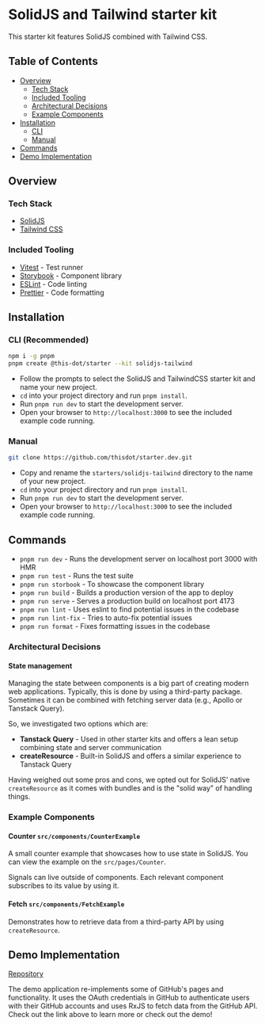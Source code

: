 # SolidJS and Tailwind starter kit

This starter kit features SolidJS combined with Tailwind CSS.

## Table of Contents

- [Overview](#overview)
  - [Tech Stack](#tech-stack)
  - [Included Tooling](#included-tooling)
  - [Architectural Decisions](#architectural-decisions)
  - [Example Components](#example-components)
- [Installation](#installation)
  - [CLI](#cli)
  - [Manual](#manual)
- [Commands](#commands)
- [Demo Implementation](#demo-implementation)

## Overview

### Tech Stack

- [SolidJS](https://www.solidjs.com/)
- [Tailwind CSS](https://tailwindcss.com/)

### Included Tooling

- [Vitest](https://vitest.dev/) - Test runner
- [Storybook](https://storybook.js.org/) - Component library
- [ESLint](https://eslint.org/) - Code linting
- [Prettier](https://prettier.io/) - Code formatting

## Installation

### CLI (Recommended)

```bash
npm i -g pnpm
pnpm create @this-dot/starter --kit solidjs-tailwind
```

- Follow the prompts to select the SolidJS and TailwindCSS starter kit and name your new project.
- `cd` into your project directory and run `pnpm install`.
- Run `pnpm run dev` to start the development server.
- Open your browser to `http://localhost:3000` to see the included example code running.

### Manual

```bash
git clone https://github.com/thisdot/starter.dev.git
```

- Copy and rename the `starters/solidjs-tailwind` directory to the name of your new project.
- `cd` into your project directory and run `pnpm install`.
- Run `pnpm run dev` to start the development server.
- Open your browser to `http://localhost:3000` to see the included example code running.

## Commands

- `pnpm run dev` - Runs the development server on localhost port 3000 with HMR
- `pnpm run test` - Runs the test suite
- `pnpm run storbook` - To showcase the component library
- `pnpm run build` - Builds a production version of the app to deploy
- `pnpm run serve` - Serves a production build on localhost port 4173
- `pnpm run lint` - Uses eslint to find potential issues in the codebase
- `pnpm run lint-fix` - Tries to auto-fix potential issues
- `pnpm run format` - Fixes formatting issues in the codebase

### Architectural Decisions

#### State management

Managing the state between components is a big part of creating modern web applications. Typically, this is done by using a third-party package. Sometimes it can be combined with fetching server data (e.g., Apollo or Tanstack Query).

So, we investigated two options which are:

- **Tanstack Query** - Used in other starter kits and offers a lean setup combining state and server communication
- **createResource** - Built-in SolidJS and offers a similar experience to Tanstack Query

Having weighed out some pros and cons, we opted out for SolidJS' native `createResource` as it comes with bundles and is the "solid way" of handling things.

### Example Components

#### Counter `src/components/CounterExample`

A small counter example that showcases how to use state in SolidJS. You can view the example on the `src/pages/Counter`.

Signals can live outside of components. Each relevant component subscribes to its value by using it.

#### Fetch `src/components/FetchExample`

Demonstrates how to retrieve data from a third-party API by using `createResource`.

## Demo Implementation

[Repository](https://github.com/thisdot/starter.dev-github-showcases/tree/main/solidjs-tailwind)

The demo application re-implements some of GitHub's pages and functionality. It uses the OAuth credentials in GitHub to authenticate users with their GitHub accounts and uses RxJS to fetch data from the GitHub API. Check out the link above to learn more or check out the demo!

